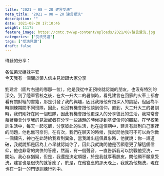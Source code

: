 ```yaml
---
title: "2021 – 08 – 20 建言受洗"
meta_title: "2021 – 08 – 20 建言受洗"
description: ""
date: 2021-08-20 17:10:46
weight: 11175
feature_image: https://cmtc.tw/wp-content/uploads/2021/08/建言受洗.jpg
categories: ["受洗見證"]
tags: ["受洗見證"]
draft: false
---
```


瑋廷的分享：<br />
<br />
各位弟兄姐妹平安<br />
今天我有一個關於領人信主見證跟大家分享<br />
<br />
劉建言（圖片右邊的哪那一位），他是我從中正預校就認識的朋友，也沒有特別的深交，到了陸軍官校之後，在大一升大二的暑訓時，看見建言在回家的火車上都會看有關財經的書籍，那是引發了我的興趣，因此我跟他有跟深入的談話，但因為平時訓練期間不同班隊，因此，也沒有機會跟他談到信仰，直到，大二升大三的暑訓時，我們剛好在同一個班隊，因此有機會跟他更深入的分享彼此的生活，我常常會藉著機會分享我的見證或者在分享一些議題的時候提到基督信仰的觀點，在學校暑訓生活中，每天一起吃飯，分享彼此的生活，也在這個期中，建言有談到自己家裡的問題，他也無可奈何，在有次，我們在聊天的時候，我就問他我可不可以為你做一個禱告，神也在此時給我看到異象，當我說出這個異象時，他就說：你一語道破，我就說那是因為上帝早就認識你了，因此我就詢問他是否願意更了解這個信仰，他也非常的爽快的答應，然而，有一個聲音，一直告訴我可以挑戰他受洗，一開始，我心存猶疑，但是，我還是決定順服，於是我就厚著臉皮，問他願不願意受洗，建言也是很快的就答應了，於是，在他答應的那天晚上，我就為他施洗，現在也在一對一的門徒訓練行列中。
        